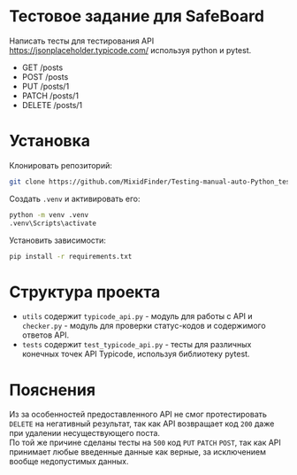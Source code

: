 # Тестовое задание для SafeBoard
Написать тесты для тестирования API https://jsonplaceholder.typicode.com/ используя python и pytest.
- GET   /posts
- POST   /posts
- PUT   /posts/1
- PATCH   /posts/1
- DELETE   /posts/1

# Установка
Клонировать репозиторий:  
```bash
git clone https://github.com/MixidFinder/Testing-manual-auto-Python_test-task_Danila-Muravyov.git
```

Создать `.venv` и активировать его:  
```bash
python -m venv .venv
.venv\Scripts\activate
```

Установить зависимости:  
```bash
pip install -r requirements.txt
```

# Структура проекта
- `utils` содержит `typicode_api.py` - модуль для работы с API и `checker.py` - модуль для проверки статус-кодов и содержимого ответов API.
- `tests` содержит `test_typicode_api.py` - тесты для различных конечных точек API Typicode, используя библиотеку pytest.

# Пояснения
Из за особенностей предоставленного API не смог протестировать `DELETE` на негативный результат, так как API возвращает код `200` даже при удалении несуществующего поста.  
По той же причине сделаны тесты на `500` код `PUT` `PATCH` `POST`, так как API принимает любые введенные данные как верные, за исключением вообще недопустимых данных.
